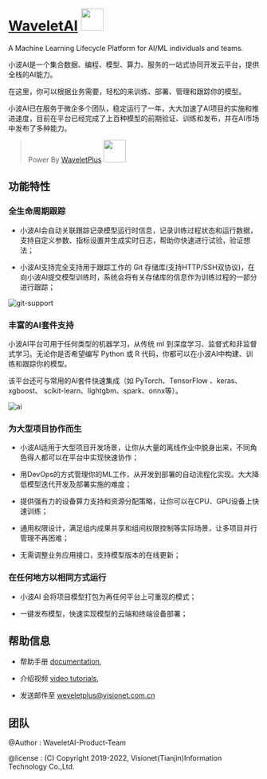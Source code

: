 # [WaveletAI](market.xiaobodata.com) <img src="http://oss.xiaobodata.com/public/product/logo/wai.png" width="45" />

A Machine Learning Lifecycle Platform for AI/ML individuals and teams. 



小波AI是一个集合数据、编程、模型、算力、服务的一站式协同开发云平台，提供全栈的AI能力。

在这里，你可以根据业务需要，轻松的来训练、部署、管理和跟踪你的模型。

小波AI已在服务于微企多个团队，稳定运行了一年，大大加速了AI项目的实施和推进速度，目前在平台已经完成了上百种模型的前期验证、训练和发布，并在AI市场中发布了多种能力。



> Power By [WaveletPlus](http://plus.xiaobodata.com/) <img src="http://oss.xiaobodata.com/public/product/logo/wavelet_plus.png" width="45" />

## 功能特性

### 全生命周期跟踪

- 小波AI会自动关联跟踪记录模型运行时信息，记录训练过程状态和运行数据，支持自定义参数、指标设置并生成实时日志，帮助你快速进行试验，验证想法；

- 小波AI支持完全支持用于跟踪工作的 Git 存储库(支持HTTP/SSH双协议)，在向小波AI提交模型训练时，系统会将有关存储库的信息作为训练过程的一部分进行跟踪；

![git-support](http://plus.xiaobodata.com/wai_doc/static/img/git-support.png)

### 丰富的AI套件支持

小波AI平台可用于任何类型的机器学习，从传统 ml 到深度学习、监督式和非监督式学习。无论你是否希望编写 Python 或 R 代码，你都可以在小波AI中构建、训练和跟踪你的模型。

该平台还可与常用的AI套件快速集成（如 PyTorch、TensorFlow 、keras、xgboost、 scikit-learn、lightgbm、spark、onnx等）。

![ai](http://plus.xiaobodata.com/wai_doc/static/img/2020-06-17-09-52-04.png)

### 为大型项目协作而生

- 小波AI适用于大型项目开发场景，让你从大量的离线作业中脱身出来，不同角色得人都可以在平台中实现快速协作；

- 用DevOps的方式管理你的ML工作，从开发到部署的自动流程化实现。大大降低模型迭代开发及部署实施的难度；

- 提供强有力的设备算力支持和资源分配策略，让你可以在CPU、GPU设备上快速训练；

- 通用权限设计，满足组内成果共享和组间权限控制等实际场景，让多项目并行管理不再困难；

- 无需调整业务应用接口，支持模型版本的在线更新；

### 在任何地方以相同方式运行

- 小波AI 会将项目模型打包为再任何平台上可重现的模式；

- 一键发布模型，快速实现模型的云端和终端设备部署；


## 帮助信息

* 帮助手册 [documentation](http://plus.xiaobodata.com/wai_doc/),

* 介绍视频 [video tutorials](https://player.youku.com/embed/XNDcyNDI1OTg5Mg==),

* 发送邮件至 [weveletplus@visionet.com.cn](mailto:weveletplus@visionet.com.cn)

## 团队

@Author  : WaveletAI-Product-Team

@license : (C) Copyright 2019-2022, Visionet(Tianjin)Information Technology Co.,Ltd.